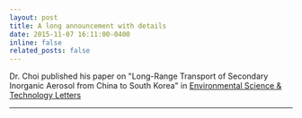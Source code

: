 ```yaml
---
layout: post
title: A long announcement with details
date: 2015-11-07 16:11:00-0400
inline: false
related_posts: false
---
```


Dr. Choi published his paper on "Long-Range Transport of Secondary Inorganic Aerosol from China to South Korea" in [Environmental Science & Technology Letters](https://pubs.acs.org/doi/full/10.1021/acs.estlett.4c00852)

---
